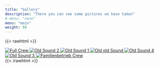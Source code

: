 ```yaml
---
title: "Gallery"
description: "There you can see some pictures we have taken"
# menu: "none"
menu: "main"
weight: 98
---
```

{{< rawhtml >}}
<div class="gallery">
  <a target="_blank" href="/images/sound/full_crew.jpg">
      <img src="/images/sound/full_crew.jpg" alt="Full Crew">
  </a>
  <a target="_blank" href="/images/sound/full_old_2.jpg">
      <img src="/images/sound/full_old_2.jpg" alt="Old Sound 2">
  </a>
  <a target="_blank" href="/images/sound/full_old_1.jpg">
      <img src="/images/sound/full_old_1.jpg" alt="Old Sound 1">
  </a>
  <a target="_blank" href="/images/sound/full_old_old.jpg">
      <img src="/images/sound/full_old_old.jpg" alt="Old old Sound">
  </a>
  <a target="_blank" href="/images/sound/full_old_4.jpg">
      <img src="/images/sound/full_old_4.jpg" alt="Old Sound 4">
  </a>
  <a target="_blank" href="/images/sound/full_old_3.jpg">
      <img src="/images/sound/full_old_3.jpg" alt="Old Sound 3">
  </a>
  <a target="_blank" href="/images/dubclub24/crew.jpg">
      <img src="/images/dubclub24/crew.jpg" alt="Familienbetrieb Crew">
  </a>
</div>
{{< /rawhtml >}}
